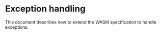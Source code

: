 # Exception handling

This document describes how to extend the WASM specification to handle exceptions.
